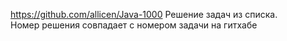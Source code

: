 https://github.com/allicen/Java-1000
Решение задач из списка.\
Номер решения совпадает с номером задачи на гитхабе 